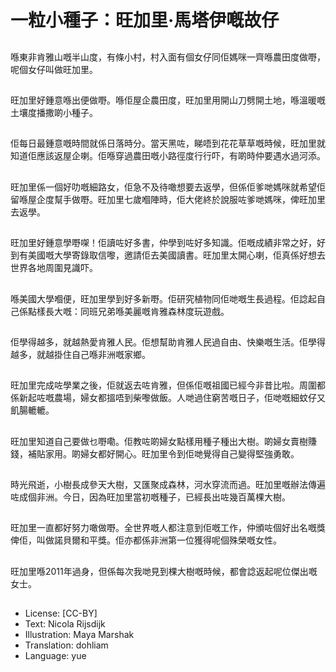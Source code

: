 # 一粒小種子：旺加里·馬塔伊嘅故仔

##
喺東非肯雅山嘅半山度，有條小村，村入面有個女仔同佢媽咪一齊喺農田度做嘢，呢個女仔叫做旺加里。

##
旺加里好鍾意喺出便做嘢。喺佢屋企農田度，旺加里用開山刀劈開土地，喺溫暖嘅土壤度播撒啲小種子。

##
佢每日最鍾意嘅時間就係日落時分。當天黑咗，睇唔到花花草草嘅時候，旺加里就知道佢應該返屋企喇。佢喺穿過農田嘅小路徑度行行吓，有啲時仲要遇水過河添。

##
旺加里係一個好叻嘅細路女，佢急不及待噉想要去返學，但係佢爹哋媽咪就希望佢留喺屋企度幫手做嘢。旺加里七歲嗰陣時，佢大佬終於說服咗爹哋媽咪，俾旺加里去返學。

##
旺加里好鍾意學嘢㗎！佢讀咗好多書，仲學到咗好多知識。佢嘅成績非常之好，好到有美國嘅大學寄錄取信嚟，邀請佢去美國讀書。旺加里太開心喇，佢真係好想去世界各地周圍見識吓。

##
喺美國大學嗰便，旺加里學到好多新嘢。佢研究植物同佢哋嘅生長過程。佢諗起自己係點樣長大嘅：同班兄弟喺美麗嘅肯雅森林度玩遊戲。

##
佢學得越多，就越熱愛肯雅人民。佢想幫助肯雅人民過自由、快樂嘅生活。佢學得越多，就越掛住自己喺非洲嘅家鄉。

##
旺加里完成咗學業之後，佢就返去咗肯雅，但係佢嘅祖國已經今非昔比啦。周圍都係新起咗嘅農場，婦女都搵唔到柴嚟做飯。人哋過住窮苦嘅日子，佢哋嘅細蚊仔又飢腸轆轆。

##
旺加里知道自己要做乜嘢嘞。佢教咗啲婦女點樣用種子種出大樹。啲婦女賣樹賺錢，補貼家用。啲婦女都好開心。旺加里令到佢哋覺得自己變得堅強勇敢。

##
時光飛逝，小樹長成參天大樹，又匯聚成森林，河水穿流而過。旺加里嘅辦法傳遍咗成個非洲。今日，因為旺加里當初嘅種子，已經長出咗幾百萬棵大樹。

##
旺加里一直都好努力噉做嘢。全世界嘅人都注意到佢嘅工作，仲頒咗個好出名嘅獎俾佢，叫做諾貝爾和平獎。佢亦都係非洲第一位獲得呢個殊榮嘅女性。

##
旺加里喺2011年過身，但係每次我哋見到棵大樹嘅時候，都會諗返起呢位傑出嘅女士。

##
* License: [CC-BY]
* Text: Nicola Rijsdijk
* Illustration: Maya Marshak
* Translation: dohliam
* Language: yue
